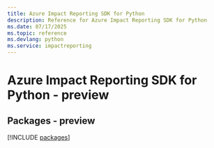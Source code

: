 ```yaml
---
title: Azure Impact Reporting SDK for Python
description: Reference for Azure Impact Reporting SDK for Python
ms.date: 07/17/2025
ms.topic: reference
ms.devlang: python
ms.service: impactreporting
---
```

# Azure Impact Reporting SDK for Python - preview
## Packages - preview
[!INCLUDE [packages](impact-reporting-index.md)]